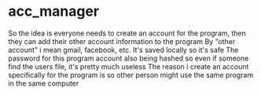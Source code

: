 # acc_manager
So the idea is everyone needs to create an account for the program, then they can add their other account information to the program
By "other account" i mean gmail, facebook, etc.
It's saved locally so it's safe
The password for this program account also being hashed so even if someone find the users file, it's pretty much useless
The reason i create an account specifically for the program is so other person might use the same program in the same computer
